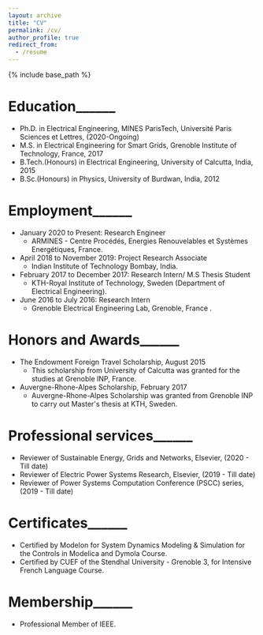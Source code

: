 ```yaml
---
layout: archive
title: "CV"
permalink: /cv/
author_profile: true
redirect_from:
  - /resume
---
```


{% include base_path %}





Education______
======
* Ph.D. in Electrical Engineering, MINES ParisTech, Université Paris Sciences et Lettres, (2020-Ongoing)
* M.S. in Electrical Engineering for Smart Grids, Grenoble Institute of Technology, France, 2017 
* B.Tech.(Honours) in Electrical Engineering, University of Calcutta, India, 2015
* B.Sc.(Honours) in Physics, University of Burdwan, India, 2012



Employment______
======
* January 2020 to Present: Research Engineer
  * ARMINES - Centre Procédés, Energies Renouvelables et Systèmes Energétiques, France. 
* April 2018 to November 2019: Project Research Associate
  * Indian Institute of Technology Bombay, India.       
* February 2017 to December 2017: Research Intern/ M.S Thesis Student  
  * KTH-Royal Institute of Technology, Sweden (Department of Electrical Engineering).
* June 2016 to July 2016: Research Intern 
  * Grenoble Electrical Engineering Lab, Grenoble, France .
  
  
Honors and Awards______
======  
* The Endowment Foreign Travel Scholarship, August 2015
  * This scholarship from University of Calcutta was granted for the studies at Grenoble INP, France.
* Auvergne-Rhone-Alpes Scholarship, February 2017
  * Auvergne-Rhone-Alpes Scholarship was granted from Grenoble INP to carry out Master's thesis at KTH, Sweden.


Professional services______
======  
* Reviewer of Sustainable Energy, Grids and Networks, Elsevier, (2020 - Till date)
* Reviewer of Electric Power Systems Research, Elsevier, (2019 - Till date)
* Reviewer of Power Systems Computation Conference (PSCC) series, (2019 - Till date)
  

Certificates______
======
* Certified by Modelon for System Dynamics Modeling & Simulation for the Controls in Modelica and Dymola Course. 
* Certified by CUEF of the Stendhal University - Grenoble 3, for Intensive French Language Course.


Membership______
======  
* Professional Member of IEEE.


